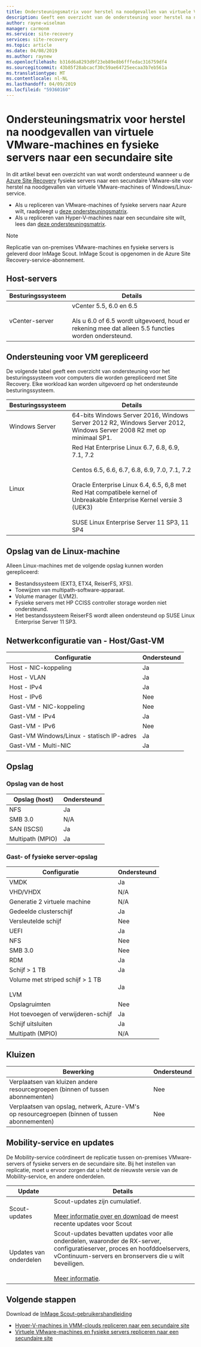 ```yaml
---
title: Ondersteuningsmatrix voor herstel na noodgevallen van virtuele VMware-machines of fysieke servers naar een secundaire VMware-site met Azure Site Recovery | Microsoft Docs
description: Geeft een overzicht van de ondersteuning voor herstel na noodgevallen van virtuele VMware-machines en fysieke servers naar een secundaire site met Azure Site Recovery.
author: rayne-wiselman
manager: carmonm
ms.service: site-recovery
services: site-recovery
ms.topic: article
ms.date: 04/08/2019
ms.author: raynew
ms.openlocfilehash: b316d6a8293d9f23eb89e8b6fffedac316759df4
ms.sourcegitcommit: 43b85f28abcacf30c59ae64725eecaa3b7eb561a
ms.translationtype: MT
ms.contentlocale: nl-NL
ms.lasthandoff: 04/09/2019
ms.locfileid: "59360160"
---
```

# <a name="support-matrix-for-disaster-recovery-of-vmware-vms-and-physical-servers-to-a-secondary-site"></a>Ondersteuningsmatrix voor herstel na noodgevallen van virtuele VMware-machines en fysieke servers naar een secundaire site

In dit artikel bevat een overzicht van wat wordt ondersteund wanneer u de [Azure Site Recovery](site-recovery-overview.md) fysieke servers naar een secundaire VMware-site voor herstel na noodgevallen van virtuele VMware-machines of Windows/Linux-service.

- Als u repliceren van VMware-machines of fysieke servers naar Azure wilt, raadpleegt u [deze ondersteuningsmatrix](vmware-physical-azure-support-matrix.md).
- Als u repliceren van Hyper-V-machines naar een secundaire site wilt, lees dan [deze ondersteuningsmatrix](hyper-v-azure-support-matrix.md).

> [!NOTE]
> Replicatie van on-premises VMware-machines en fysieke servers is geleverd door InMage Scout. InMage Scout is opgenomen in de Azure Site Recovery-service-abonnement.


## <a name="host-servers"></a>Host-servers

**Besturingssysteem** | **Details**
--- | ---
vCenter-server | vCenter 5.5, 6.0 en 6.5<br/><br/> Als u 6.0 of 6.5 wordt uitgevoerd, houd er rekening mee dat alleen 5.5 functies worden ondersteund.


## <a name="replicated-vm-support"></a>Ondersteuning voor VM gerepliceerd

De volgende tabel geeft een overzicht van ondersteuning voor het besturingssysteem voor computers die worden gerepliceerd met Site Recovery. Elke workload kan worden uitgevoerd op het ondersteunde besturingssysteem.

**Besturingssysteem** | **Details**
--- | ---
Windows Server | 64-bits Windows Server 2016, Windows Server 2012 R2, Windows Server 2012, Windows Server 2008 R2 met op minimaal SP1.
Linux | Red Hat Enterprise Linux 6.7, 6.8, 6.9, 7.1, 7.2 <br/><br/> Centos 6.5, 6.6, 6.7, 6.8, 6.9, 7.0, 7.1, 7.2 <br/><br/> Oracle Enterprise Linux 6.4, 6.5, 6,8 met Red Hat compatibele kernel of Unbreakable Enterprise Kernel versie 3 (UEK3) <br/><br/> SUSE Linux Enterprise Server 11 SP3, 11 SP4 


## <a name="linux-machine-storage"></a>Opslag van de Linux-machine

Alleen Linux-machines met de volgende opslag kunnen worden gerepliceerd:

- Bestandssysteem (EXT3, ETX4, ReiserFS, XFS).
- Toewijzen van multipath-software-apparaat.
- Volume manager (LVM2).
- Fysieke servers met HP CCISS controller storage worden niet ondersteund.
- Het bestandssysteem ReiserFS wordt alleen ondersteund op SUSE Linux Enterprise Server 11 SP3.

## <a name="network-configuration---hostguest-vm"></a>Netwerkconfiguratie van - Host/Gast-VM

**Configuratie** | **Ondersteund**  
--- | --- 
Host - NIC-koppeling | Ja 
Host - VLAN | Ja 
Host - IPv4 | Ja 
Host - IPv6 | Nee 
Gast-VM - NIC-koppeling | Nee
Gast-VM - IPv4 | Ja
Gast-VM - IPv6 | Nee
Gast-VM Windows/Linux - statisch IP-adres | Ja
Gast-VM - Multi-NIC | Ja


## <a name="storage"></a>Opslag

### <a name="host-storage"></a>Opslag van de host

**Opslag (host)** | **Ondersteund** 
--- | --- 
NFS | Ja 
SMB 3.0 | N/A 
SAN (ISCSI) | Ja 
Multipath (MPIO) | Ja 

### <a name="guest-or-physical-server-storage"></a>Gast- of fysieke server-opslag

**Configuratie** | **Ondersteund** 
--- | --- 
VMDK | Ja 
VHD/VHDX | N/A 
Generatie 2 virtuele machine | N/A 
Gedeelde clusterschijf | Ja 
Versleutelde schijf | Nee 
UEFI| Ja 
NFS | Nee 
SMB 3.0 | Nee 
RDM | Ja 
Schijf > 1 TB | Ja 
Volume met striped schijf > 1 TB<br/><br/> LVM | Ja 
Opslagruimten | Nee 
Hot toevoegen of verwijderen-schijf | Ja 
Schijf uitsluiten | Ja 
Multipath (MPIO) | N/A 

## <a name="vaults"></a>Kluizen

**Bewerking** | **Ondersteund** 
--- | --- 
Verplaatsen van kluizen andere resourcegroepen (binnen of tussen abonnementen) | Nee 
Verplaatsen van opslag, netwerk, Azure-VM's op resourcegroepen (binnen of tussen abonnementen) | Nee 

## <a name="mobility-service-and-updates"></a>Mobility-service en updates

De Mobility-service coördineert de replicatie tussen on-premises VMware-servers of fysieke servers en de secundaire site. Bij het instellen van replicatie, moet u ervoor zorgen dat u hebt de nieuwste versie van de Mobility-service, en andere onderdelen.

| **Update** | **Details** |
| --- | --- |
|Scout-updates | Scout-updates zijn cumulatief. <br/><br/> [Meer informatie over en download](vmware-physical-secondary-disaster-recovery.md#updates) de meest recente updates voor Scout |
|Updates van onderdelen | Scout-updates bevatten updates voor alle onderdelen, waaronder de RX-server, configuratieserver, proces en hoofddoelservers, vContinuum-servers en bronservers die u wilt beveiligen.<br/><br/> [Meer informatie](vmware-physical-secondary-disaster-recovery.md#download-and-install-component-updates).|


## <a name="next-steps"></a>Volgende stappen

Download de [InMage Scout-gebruikershandleiding](https://aka.ms/asr-scout-user-guide)

- [Hyper-V-machines in VMM-clouds repliceren naar een secundaire site](tutorial-vmm-to-vmm.md)
- [Virtuele VMware-machines en fysieke servers repliceren naar een secundaire site](tutorial-vmware-to-vmware.md)

